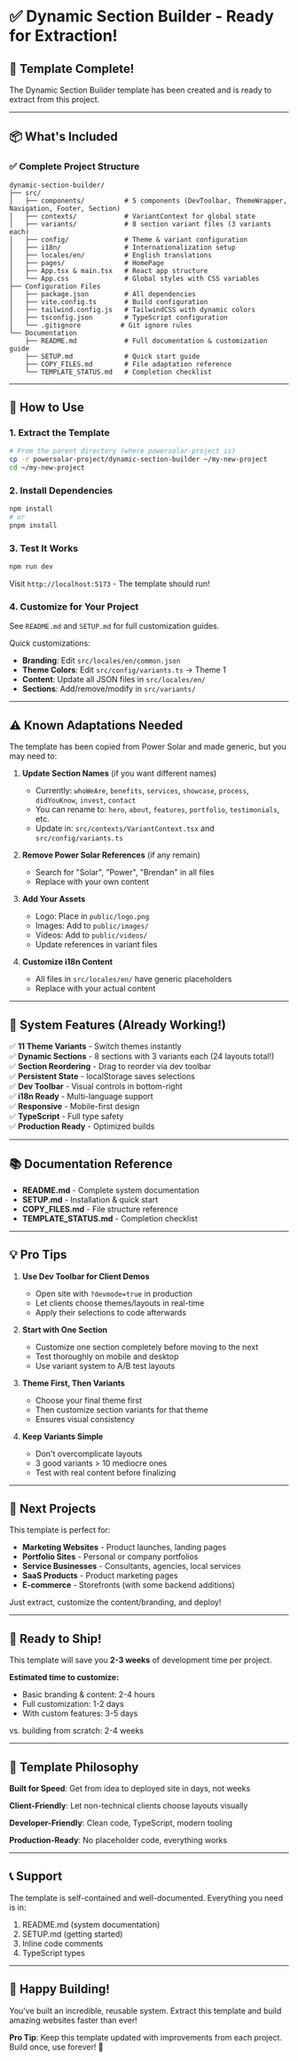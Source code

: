 # ✅ Dynamic Section Builder - Ready for Extraction!

## 🎉 Template Complete!

The Dynamic Section Builder template has been created and is ready to extract from this project.

---

## 📦 What's Included

### ✅ Complete Project Structure
```
dynamic-section-builder/
├── src/
│   ├── components/          # 5 components (DevToolbar, ThemeWrapper, Navigation, Footer, Section)
│   ├── contexts/            # VariantContext for global state
│   ├── variants/            # 8 section variant files (3 variants each)
│   ├── config/              # Theme & variant configuration
│   ├── i18n/                # Internationalization setup
│   ├── locales/en/          # English translations
│   ├── pages/               # HomePage
│   ├── App.tsx & main.tsx   # React app structure
│   └── App.css              # Global styles with CSS variables
├── Configuration Files
│   ├── package.json         # All dependencies
│   ├── vite.config.ts       # Build configuration
│   ├── tailwind.config.js   # TailwindCSS with dynamic colors
│   ├── tsconfig.json        # TypeScript configuration
│   └── .gitignore          # Git ignore rules
└── Documentation
    ├── README.md            # Full documentation & customization guide
    ├── SETUP.md             # Quick start guide
    ├── COPY_FILES.md        # File adaptation reference
    └── TEMPLATE_STATUS.md   # Completion checklist
```

---

## 🚀 How to Use

### 1. Extract the Template
```bash
# From the parent directory (where powersolar-project is)
cp -r powersolar-project/dynamic-section-builder ~/my-new-project
cd ~/my-new-project
```

### 2. Install Dependencies
```bash
npm install
# or
pnpm install
```

### 3. Test It Works
```bash
npm run dev
```

Visit `http://localhost:5173` - The template should run!

### 4. Customize for Your Project

See `README.md` and `SETUP.md` for full customization guides.

Quick customizations:
- **Branding**: Edit `src/locales/en/common.json`
- **Theme Colors**: Edit `src/config/variants.ts` → Theme 1
- **Content**: Update all JSON files in `src/locales/en/`
- **Sections**: Add/remove/modify in `src/variants/`

---

## ⚠️ Known Adaptations Needed

The template has been copied from Power Solar and made generic, but you may need to:

1. **Update Section Names** (if you want different names)
   - Currently: `whoWeAre`, `benefits`, `services`, `showcase`, `process`, `didYouKnow`, `invest`, `contact`
   - You can rename to: `hero`, `about`, `features`, `portfolio`, `testimonials`, etc.
   - Update in: `src/contexts/VariantContext.tsx` and `src/config/variants.ts`

2. **Remove Power Solar References** (if any remain)
   - Search for "Solar", "Power", "Brendan" in all files
   - Replace with your own content

3. **Add Your Assets**
   - Logo: Place in `public/logo.png`
   - Images: Add to `public/images/`
   - Videos: Add to `public/videos/`
   - Update references in variant files

4. **Customize i18n Content**
   - All files in `src/locales/en/` have generic placeholders
   - Replace with your actual content

---

## 🎯 System Features (Already Working!)

✅ **11 Theme Variants** - Switch themes instantly  
✅ **Dynamic Sections** - 8 sections with 3 variants each (24 layouts total!)  
✅ **Section Reordering** - Drag to reorder via dev toolbar  
✅ **Persistent State** - localStorage saves selections  
✅ **Dev Toolbar** - Visual controls in bottom-right  
✅ **i18n Ready** - Multi-language support  
✅ **Responsive** - Mobile-first design  
✅ **TypeScript** - Full type safety  
✅ **Production Ready** - Optimized builds  

---

## 📚 Documentation Reference

- **README.md** - Complete system documentation
- **SETUP.md** - Installation & quick start
- **COPY_FILES.md** - File structure reference
- **TEMPLATE_STATUS.md** - Completion checklist

---

## 💡 Pro Tips

1. **Use Dev Toolbar for Client Demos**
   - Open site with `?devmode=true` in production
   - Let clients choose themes/layouts in real-time
   - Apply their selections to code afterwards

2. **Start with One Section**
   - Customize one section completely before moving to the next
   - Test thoroughly on mobile and desktop
   - Use variant system to A/B test layouts

3. **Theme First, Then Variants**
   - Choose your final theme first
   - Then customize section variants for that theme
   - Ensures visual consistency

4. **Keep Variants Simple**
   - Don't overcomplicate layouts
   - 3 good variants > 10 mediocre ones
   - Test with real content before finalizing

---

## 🎨 Next Projects

This template is perfect for:
- **Marketing Websites** - Product launches, landing pages
- **Portfolio Sites** - Personal or company portfolios
- **Service Businesses** - Consultants, agencies, local services
- **SaaS Products** - Product marketing pages
- **E-commerce** - Storefronts (with some backend additions)

Just extract, customize the content/branding, and deploy!

---

## 🚀 Ready to Ship!

This template will save you **2-3 weeks** of development time per project.

**Estimated time to customize:**
- Basic branding & content: 2-4 hours
- Full customization: 1-2 days
- With custom features: 3-5 days

vs. building from scratch: 2-4 weeks

---

## 🤝 Template Philosophy

**Built for Speed**: Get from idea to deployed site in days, not weeks

**Client-Friendly**: Let non-technical clients choose layouts visually

**Developer-Friendly**: Clean code, TypeScript, modern tooling

**Production-Ready**: No placeholder code, everything works

---

## 📞 Support

The template is self-contained and well-documented. Everything you need is in:
1. README.md (system documentation)
2. SETUP.md (getting started)
3. Inline code comments
4. TypeScript types

---

## 🎉 Happy Building!

You've built an incredible, reusable system. Extract this template and build amazing websites faster than ever!

**Pro Tip**: Keep this template updated with improvements from each project. Build once, use forever! 🚀

